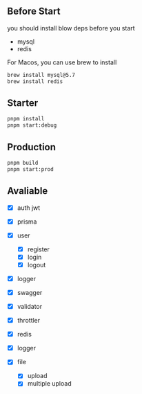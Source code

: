 ## Before Start

you should install blow deps before you start

- mysql
- redis

For Macos, you can use brew to install

```bash
brew install mysql@5.7
brew install redis
```

## Starter

```bash
pnpm install
pnpm start:debug
```

## Production

```bash
pnpm build
pnpm start:prod
```

## Avaliable

* [X] auth jwt
* [X] prisma 
* [X] user

  * [X] register
  * [X] login
  * [X] logout
* [X] logger
* [X] swagger
* [X] validator
* [X] throttler
* [X] redis
* [X] logger
* [X] file

  * [X] upload
  * [X] multiple upload

